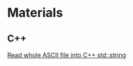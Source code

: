 # Materials
## C++
[Read whole ASCII file into C++ std::string](https://stackoverflow.com/questions/2602013/read-whole-ascii-file-into-c-stdstring/)
